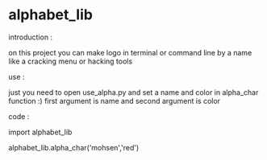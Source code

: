 # alphabet_lib
introduction :   

on this project you can make logo in terminal or command line by a name like a cracking menu or hacking tools


use :

just you need to open use_alpha.py and set a name and color in alpha_char function :)
first argument is name and second argument is color 

code : 

import alphabet_lib

alphabet_lib.alpha_char('mohsen','red')

